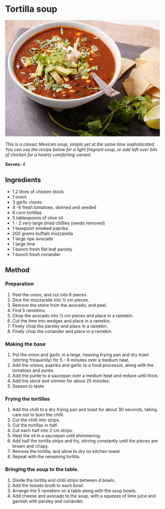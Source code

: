 # Tortilla soup

![Tortilla soup](resources/tortilla-soup.jpg)

*This is a classic Mexican soup, simple yet at the same time sophisticated. You can use the recipe below for a light fragrant soup, or add left-over bits of chicken for a hearty comforting variant.*

**Serves:** 4

## Ingredients
- 1.2 litres of chicken stock
- 1 onion
- 3 garlic cloves
- 4 -6 fresh tomatoes, skinned and seeded
- 6 corn tortillas
- 5 tablespoons of olive oil
- 1 - 2 very large dried chillies (seeds removed)
- 1 teaspoon smoked paprika
- 200 grams buffalo mozzarella
- 1 large ripe avocado
- 1 large lime
- 1 bunch fresh flat leaf parsley
- 1 bunch fresh coriander

## Method
### Preparation
1. Peel the onion, and cut into 6 pieces.
1. Dice the mozzarella into ½ cm pieces.
1. Remove the stone from the avocado, and peel.
1. Find 5 ramekins.
1. Chop the avocado into ½ cm pieces and place in a ramekin.
1. Cut the lime into wedges and place in a ramekin.
1. Finely chop the parsley and place in a ramekin.
1. Finely chop the coriander and place in a ramekin.

### Making the base
1. Put the onion and garlic in a large, heaving frying  pan and dry toast (stirring frequently) for 5 - 6 minutes over a medium heat.
1. Add the onions, paprika and garlic to a food processor, along with the tomatoes and purée.
1. Add the purée to a saucepan over a medium heat and reduce until thick.
1. Add the stock and simmer for about 25 minutes.
1. Season to taste.

### Frying the tortillas
1. Add the chilli to a dry frying pan and toast for about 30 seconds, taking care not to burn the chilli.
1. Cut the chilli into strips.
1. Cut the tortillas in half.
1. Cut each half into 2 cm strips.
1. Heat the oil in a saucepan until shimmering.
1. Add half the tortilla strips and fry, stirring constantly until the pieces are brown and crispy.
1. Remove the tortilla, and allow to dry on kitchen towel.
1. Repeat with the remaining tortilla.

### Bringing the soup to the table.
1. Divide the tortilla and chilli strips between 4 bowls.
1. Add the tomato broth to each bowl.
1. Arrange the 5 ramekins on a table along with the soup bowls.
1. Add cheese and avocado to the soup, with a squeeze of lime juice and garnish with parsley and coriander.